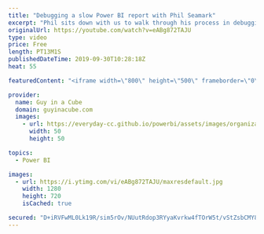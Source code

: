 ```yaml
---
title: "Debugging a slow Power BI report with Phil Seamark"
excerpt: "Phil sits down with us to walk through his process in debugging a slow Power BI report. This uses some new features in Power BI Desktop as well as using DAX Studio to get further insights.  Connect with Phil Twitter: https://twitter.com/PhilSeamark Blog: https://dax.tips/   Guy in a Cube courses: https://guyinacu.be/courses"
originalUrl: https://youtube.com/watch?v=eABg872TAJU
type: video
price: Free
length: PT13M1S
publishedDateTime: 2019-09-30T10:28:18Z
heat: 55

featuredContent: "<iframe width=\"800\" height=\"500\" frameborder=\"0\" src=\"https://www.youtube.com/embed/eABg872TAJU\" allow=\"accelerometer; autoplay; encrypted-media; gyroscope; picture-in-picture\" allowfullscreen></iframe>"

provider:
  name: Guy in a Cube
  domain: guyinacube.com
  images:
    - url: https://everyday-cc.github.io/powerbi/assets/images/organizations/guyinacube.com-50x50.jpg
      width: 50
      height: 50

topics:
  - Power BI

images:
  - url: https://i.ytimg.com/vi/eABg872TAJU/maxresdefault.jpg
    width: 1280
    height: 720
    isCached: true

secured: "D+iRVFwML0Lk19R/sim5rOv/NUutRdop3RYyaKvrkw4fTOrW5t/vStZsbCMY8+eJ0g6I8daoFI4l0qX+aIQrPVzxheRvO/6JIyy5Raeon1dQ0aXOP64pz2c6a30waM1+DqFS/H+/rLbz+hDyavI2LkrZLztlfNNm6RDHLf8zHvTEimoruPHupzZHLIAoZUcZRakwKNFivRb5/rjsiHXoP0v4ALIpd8rkEnCvERfQpl1C7b6FnAy7cs7BdLmnPf6ZoAf+qARq2qrAZ3IRShAajBCI/Hojk1AM3SWOTdNrjCFiglWrV/OgKleT9q56JcELPgDWcgn+hvgGVH8a/t5KdLa3+q3aggujCDqmoeZjulMc9MYJKhztC9PY0c6DrXydP2YCQXRdHoKZM5hpeFQ1gMyBN3F+WtMc6aoqDleFD4Q=;BS2W0+GyeguWvnFPQKrgMw=="
---
```



